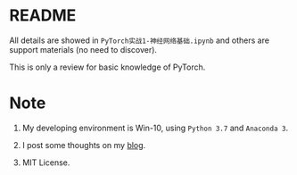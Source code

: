 # README

All details are showed in `PyTorch实战1-神经网络基础.ipynb` and others are support materials (no need to discover).

This is only a review for basic knowledge of PyTorch.

# Note

1. My developing environment is Win-10, using `Python 3.7` and `Anaconda 3`.

2. I post some thoughts on my [blog](https://maxliu245.github.io/2019/06/13/PyTorch%E5%AE%9E%E6%88%981-%E7%A5%9E%E7%BB%8F%E7%BD%91%E7%BB%9C%E5%9F%BA%E7%A1%80/).

3. MIT License.
